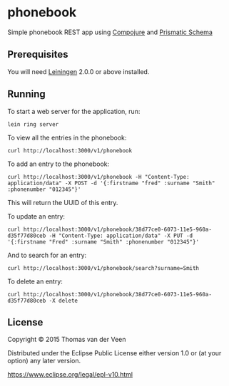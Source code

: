 # phonebook

Simple phonebook REST app using [Compojure] and [Prismatic Schema]

[Compojure]: https://github.com/weavejester/compojure
[Prismatic Schema]: https://github.com/Prismatic/schema

## Prerequisites

You will need [Leiningen][] 2.0.0 or above installed.

[leiningen]: https://github.com/technomancy/leiningen

## Running

To start a web server for the application, run:

```
lein ring server
```

To view all the entries in the phonebook:
```
curl http://localhost:3000/v1/phonebook
```
To add an entry to the phonebook:
```
curl http://localhost:3000/v1/phonebook -H "Content-Type: application/data" -X POST -d '{:firstname "fred" :surname "Smith" :phonenumber "012345"}'
```
This will return the UUID of this entry.

To update an entry:
```
curl http://localhost:3000/v1/phonebook/38d77ce0-6073-11e5-960a-d35f77d80ceb -H "Content-Type: application/data" -X PUT -d '{:firstname "Fred" :surname "Smith" :phonenumber "012345"}'
```
And to search for an entry:
```
curl http://localhost:3000/v1/phonebook/search?surname=Smith
```

To delete an entry:
```
curl http://localhost:3000/v1/phonebook/38d77ce0-6073-11e5-960a-d35f77d80ceb -X delete 
```

## License

Copyright © 2015 Thomas van der Veen

Distributed under the Eclipse Public License either version 1.0 or (at
your option) any later version.

https://www.eclipse.org/legal/epl-v10.html
